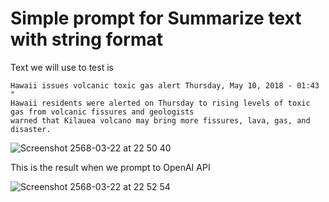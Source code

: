# Simple prompt for Summarize text with string format

Text we will use to test is
```
Hawaii issues volcanic toxic gas alert Thursday, May 10, 2018 - 01:43 " 
Hawaii residents were alerted on Thursday to rising levels of toxic gas from volcanic fissures and geologists 
warned that Kilauea volcano may bring more fissures, lava, gas, and disaster. 
```

![Screenshot 2568-03-22 at 22 50 40](https://github.com/user-attachments/assets/94c3647a-16f8-4abc-8060-29e58a6bcf2b)

This is the result when we prompt to OpenAI API

![Screenshot 2568-03-22 at 22 52 54](https://github.com/user-attachments/assets/7785be06-b503-4acf-bb17-4b85a56192b5)
